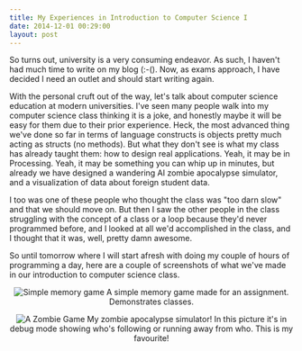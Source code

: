 ```yaml
---
title: My Experiences in Introduction to Computer Science I
date: 2014-12-01 00:29:00
layout: post
---
```


So turns out, university is a very consuming endeavor. As such, I haven't had
much time to write on my blog (:-(). Now, as exams approach, I have decided I
need an outlet and should start writing again.

With the personal cruft out of the way, let's talk about computer science
education at modern universities. I've seen many people walk into my computer
science class thinking it is a joke, and honestly maybe it will be easy for them
due to their prior experience. Heck, the most advanced thing we've done so far
in terms of language constructs is objects pretty much acting as structs (no methods).
But what they don't see is what my class has already taught them: how to design
real applications. Yeah, it may be in Processing. Yeah, it may be something you can
whip up in minutes, but already we have designed a wandering AI zombie apocalypse
simulator, and a visualization of data about foreign student data.

I too was one of these people who thought the class was "too darn slow" and that we
should move on. But then I saw the other people in the class struggling with the concept
of a class or a loop because they'd never programmed before, and I looked at all we'd
accomplished in the class, and I thought that it was, well, pretty damn awesome.

So until tomorrow where I will start afresh with doing my couple of hours of programming
a day, here are a couple of screenshots of what we've made in our introduction to computer
science class.

<p align="center">
<img src="/images/matching_game.png" alt="Simple memory game"></img>
<span class="image-credits">A simple memory game made for an assignment. Demonstrates classes.</span>
</p>

<p align="center">
<img src="/images/zombie_game.png" alt="A Zombie Game"></img>
<span class="image-credits">My zombie apocalypse simulator! In this picture it's in debug mode showing who's following or running away from who. This is my favourite!</span>
</p>
